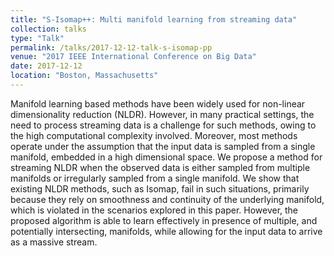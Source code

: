 ```yaml
---
title: "S-Isomap++: Multi manifold learning from streaming data"
collection: talks
type: "Talk"
permalink: /talks/2017-12-12-talk-s-isomap-pp
venue: "2017 IEEE International Conference on Big Data"
date: 2017-12-12
location: "Boston, Massachusetts"
---
```


Manifold learning based methods have been widely used for non-linear dimensionality reduction (NLDR). However, in many practical settings, the need to process streaming data is a challenge for such methods, owing to the high computational complexity involved. Moreover, most methods operate under the assumption that the input data is sampled from a single manifold, embedded in a high dimensional space. We propose a method for streaming NLDR when the observed data is either sampled from multiple manifolds or irregularly sampled from a single manifold. We show that existing NLDR methods, such as Isomap, fail in such situations, primarily because they rely on smoothness and continuity of the underlying manifold, which is violated in the scenarios explored in this paper. However, the proposed algorithm is able to learn effectively in presence of multiple, and potentially intersecting, manifolds, while allowing for the input data to arrive as a massive stream.